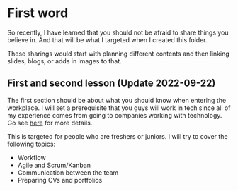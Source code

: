 # First word

So recently, I have learned that you should not be afraid to share things you believe in. And that will be what I targeted when I created this folder.

These sharings would start with planning different contents and then linking slides, blogs, or adds in images to that.

## First and second lesson (Update 2022-09-22)
The first section should be about what you should know when entering the workplace. 
I will set a prerequisite that you guys will work in tech since all of my experience comes from going to companies working with technology.
Go see [here](general-knowledge/what-to-know-fresher-version/main.md) for more details.

This is targeted for people who are freshers or juniors. I will try to cover the following topics:

- Workflow
- Agile and Scrum/Kanban
- Communication between the team
- Preparing CVs and portfolios